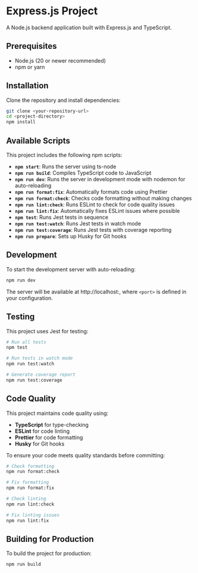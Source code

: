 # Express.js Project

A Node.js backend application built with Express.js and TypeScript.

## Prerequisites

- Node.js (20 or newer recommended)
- npm or yarn

## Installation

Clone the repository and install dependencies:

```bash
git clone <your-repository-url>
cd <project-directory>
npm install
```

## Available Scripts

This project includes the following npm scripts:

- **`npm start`**: Runs the server using ts-node
- **`npm run build`**: Compiles TypeScript code to JavaScript
- **`npm run dev`**: Runs the server in development mode with nodemon for
  auto-reloading
- **`npm run format:fix`**: Automatically formats code using Prettier
- **`npm run format:check`**: Checks code formatting without making changes
- **`npm run lint:check`**: Runs ESLint to check for code quality issues
- **`npm run lint:fix`**: Automatically fixes ESLint issues where possible
- **`npm test`**: Runs Jest tests in sequence
- **`npm run test:watch`**: Runs Jest tests in watch mode
- **`npm run test:coverage`**: Runs Jest tests with coverage reporting
- **`npm run prepare`**: Sets up Husky for Git hooks

## Development

To start the development server with auto-reloading:

```bash
npm run dev
```

The server will be available at http://localhost:<port>, where `<port>` is
defined in your configuration.

## Testing

This project uses Jest for testing:

```bash
# Run all tests
npm test

# Run tests in watch mode
npm run test:watch

# Generate coverage report
npm run test:coverage
```

## Code Quality

This project maintains code quality using:

- **TypeScript** for type-checking
- **ESLint** for code linting
- **Prettier** for code formatting
- **Husky** for Git hooks

To ensure your code meets quality standards before committing:

```bash
# Check formatting
npm run format:check

# Fix formatting
npm run format:fix

# Check linting
npm run lint:check

# Fix linting issues
npm run lint:fix
```

## Building for Production

To build the project for production:

```bash
npm run build
```
